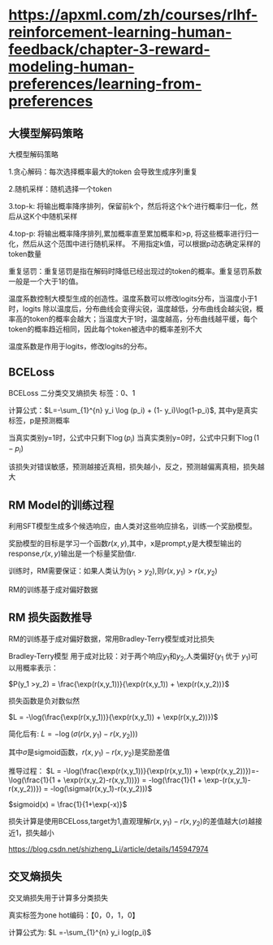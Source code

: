 # https://apxml.com/zh/courses/rlhf-reinforcement-learning-human-feedback/chapter-3-reward-modeling-human-preferences/learning-from-preferences

## 大模型解码策略
大模型解码策略

1.贪心解码：每次选择概率最大的token   会导致生成序列重复

2.随机采样：随机选择一个token

3.top-k: 将输出概率降序排列，保留前k个，然后将这个k个进行概率归一化，然后从这K个中随机采样

4.top-p: 将输出概率降序排列,累加概率直至累加概率和>p, 将这些概率进行归一化，然后从这个范围中进行随机采样。  不用指定k值，可以根据p动态确定采样的token数量

重复惩罚：重复惩罚是指在解码时降低已经出现过的token的概率。重复惩罚系数一般是一个大于1的值。

温度系数控制大模型生成的创造性。温度系数可以修改logits分布，当温度小于1时，logits 除以温度后，分布曲线会变得尖锐，温度越低，分布曲线会越尖锐，概率高的token的概率会越大；当温度大于1时，温度越高，分布曲线越平缓，每个token的概率趋近相同，因此每个token被选中的概率差别不大

温度系数是作用于logits，修改logits的分布。




## BCELoss

BCELoss 二分类交叉熵损失
标签：0、1

计算公式：$L=-\sum_{1}^{n} y_i \log (p_i) + (1- y_i)\log(1-p_i)$,
其中y是真实标签，p是预测概率

当真实类别y=1时，公式中只剩下$\log (p_i)$
当真实类别y=0时，公式中只剩下$\log (1-p_i)$

该损失对错误敏感，预测越接近真相，损失越小，反之，预测越偏离真相，损失越大

## RM Model的训练过程
利用SFT模型生成多个候选响应，由人类对这些响应排名，训练一个奖励模型。

奖励模型的目标是学习一个函数$r(x,y)$,其中，x是prompt,y是大模型输出的response,$r(x,y)$输出是一个标量奖励值r.

训练时，RM需要保证：如果人类认为$(y_1 > y_2)$,则$r(x,y_1) > r(x,y_2)$

RM的训练基于成对偏好数据


## RM 损失函数推导

RM的训练基于成对偏好数据，常用Bradley-Terry模型或对比损失

Bradley-Terry模型 用于成对比较：对于两个响应$y_1$和$y_2$,人类偏好($y_1$ 优于 $y_1$)可以用概率表示：

$P(y_1 >y_2) = \frac{\exp(r(x,y_1))}{\exp(r(x,y_1)) + \exp(r(x,y_2))}$ 

损失函数是负对数似然

$L = -\log(\frac{\exp(r(x,y_1))}{\exp(r(x,y_1)) + \exp(r(x,y_2))})$

简化后有:
$L = -\log(\sigma(r(x,y_1)- r(x,y_2)))$

其中$\sigma$是sigmoid函数，$r(x,y_1)- r(x,y_2)$是奖励差值

推导过程：
$L = -\log(\frac{\exp(r(x,y_1))}{\exp(r(x,y_1)) + \exp(r(x,y_2))})=-\log(\frac{1}{1 + \exp(r(x,y_2)-r(x,y_1))}) = -log(\frac{1}{1 + \exp-(r(x,y_1)-r(x,y_2))}) = -log(\sigma(r(x,y_1)-r(x,y_2)))$



$sigmoid(x) = \frac{1}{1+\exp(-x)}$

损失计算是使用BCELoss,target为1,直观理解$r(x,y_1)-r(x,y_2)$的差值越大($\sigma$)越接近1，损失越小



https://blog.csdn.net/shizheng_Li/article/details/145947974


## 交叉熵损失
交叉熵损失用于计算多分类损失

真实标签为one hot编码：【0，0，1，0】

计算公式为: $L =-\sum_{1}^{n} y_i log(p_i)$
